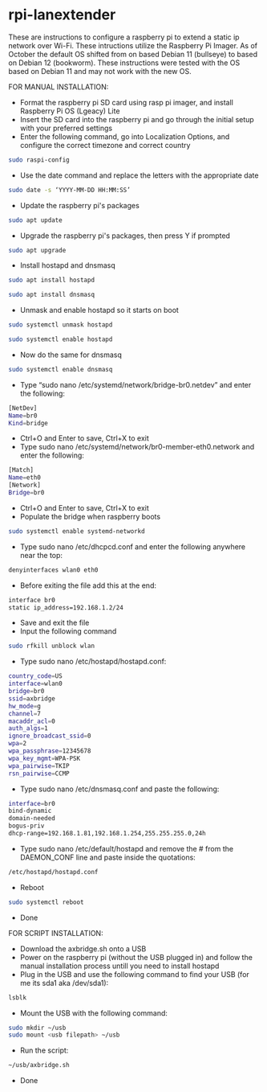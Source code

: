 # rpi-lanextender
These are instructions to configure a raspberry pi to extend a static ip network over Wi-Fi.
These intructions utilize the Raspberry Pi Imager. As of October the default OS shifted from on based Debian 11 (bullseye) to based on Debian 12 (bookworm). These instructions were tested with the OS based on Debian 11 and may not work with the new OS.

FOR MANUAL INSTALLATION:
- Format the raspberry pi SD card using rasp pi imager, and install Raspberry Pi OS (Lgeacy) Lite
- Insert the SD card into the raspberry pi and go through the initial setup with your preferred settings
- Enter the following command, go into Localization Options, and configure the correct timezone and correct country
```bash
sudo raspi-config
```
- Use the date command and replace the letters with the appropriate date
```bash
sudo date -s ‘YYYY-MM-DD HH:MM:SS’ 
```
- Update the raspberry pi's packages
```bash
sudo apt update
``` 
- Upgrade the raspberry pi's packages, then press Y if prompted
```bash
sudo apt upgrade
```
- Install hostapd and dnsmasq
```bash
sudo apt install hostapd
```
```bash
sudo apt install dnsmasq
```
- Unmask and enable hostapd so it starts on boot
```bash
sudo systemctl unmask hostapd
```
```bash
sudo systemctl enable hostapd
```
- Now do the same for dnsmasq
```bash
sudo systemctl enable dnsmasq
```
- Type “sudo nano /etc/systemd/network/bridge-br0.netdev” and enter the following:
```bash
[NetDev]
Name=br0
Kind=bridge
```
- Ctrl+O and Enter to save, Ctrl+X to exit
- Type sudo nano /etc/systemd/network/br0-member-eth0.network and enter the following:
```bash
[Match]
Name=eth0
[Network]
Bridge=br0
```
- Ctrl+O and Enter to save, Ctrl+X to exit
- Populate the bridge when raspberry boots
```bash
sudo systemctl enable systemd-networkd
```
- Type sudo nano /etc/dhcpcd.conf and enter the following anywhere near the top:
```bash
denyinterfaces wlan0 eth0
```
- Before exiting the file add this at the end:
```bash
interface br0
static ip_address=192.168.1.2/24
```
- Save and exit the file
- Input the following command
```bash
sudo rfkill unblock wlan
```
- Type sudo nano /etc/hostapd/hostapd.conf:
```bash
country_code=US
interface=wlan0
bridge=br0
ssid=axbridge
hw_mode=g
channel=7
macaddr_acl=0
auth_algs=1
ignore_broadcast_ssid=0
wpa=2
wpa_passphrase=12345678
wpa_key_mgmt=WPA-PSK
wpa_pairwise=TKIP
rsn_pairwise=CCMP
```
- Type sudo nano /etc/dnsmasq.conf and paste the following:
```bash
interface=br0
bind-dynamic
domain-needed
bogus-priv
dhcp-range=192.168.1.81,192.168.1.254,255.255.255.0,24h
```
- Type sudo nano /etc/default/hostapd and remove the # from the DAEMON_CONF line and paste inside the quotations:
```bash
/etc/hostapd/hostapd.conf
```
- Reboot
```bash
sudo systemctl reboot
```
- Done

FOR SCRIPT INSTALLATION:
- Download the axbridge.sh onto a USB
- Power on the raspberry pi (without the USB plugged in) and follow the manual installation process untill you need to install hostapd
- Plug in the USB and use the following command to find your USB (for me its sda1 aka /dev/sda1):
```bash
lsblk
```
- Mount the USB with the following command:
```bash
sudo mkdir ~/usb
sudo mount <usb filepath> ~/usb
```
- Run the script:
```bash
~/usb/axbridge.sh
```
- Done
  

